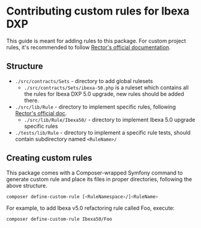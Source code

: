 # Contributing custom rules for Ibexa DXP

This guide is meant for adding rules to this package. For custom project rules, it's recommended to follow
[Rector's official documentation](https://getrector.com/documentation/custom-rule).

## Structure

* `./src/contracts/Sets` - directory to add global rulesets
  - `./src/contracts/Sets/ibexa-50.php` is a ruleset which contains all the rules for Ibexa DXP 5.0 upgrade, new rules 
    should be added there.
* `./src/lib/Rule` - directory to implement specific rules, following [Rector's official doc](https://getrector.com/documentation/custom-rule).
  - `./src/lib/Rule/Ibexa50/` - directory to implement Ibexa 5.0 upgrade specific rules
* `./tests/lib/Rule` - directory to implement a specific rule tests, should contain subdirectory named `<RuleName>/`

## Creating custom rules

This package comes with a Composer-wrapped Symfony command to generate custom rule and place its files in proper
directories, following the above structure.

```bash
composer define-custom-rule [<RuleNamespace>/]<RuleName>
```

For example, to add Ibexa v5.0 refactoring rule called Foo, execute:
```bash
composer define-custom-rule Ibexa50/Foo
```
